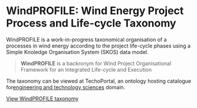# WindPROFILE: Wind Energy Project Process and Life-cycle Taxonomy

WindPROFILE is a work-in-progress taxonomical organisation of a processes in wind energy according to the project life-cycle phases using a Simple Knoledge Organisation System (SKOS) data model.

> **WindPROFILE** is a backronym for Wind Project Organisational Framework for an Integrated Life-cycle and Execution

The taxonomy can be viewed at TechoPortal, an ontology hosting catalogue for[engineering and technology​ sciences](https://op.europa.eu/en/web/eu-vocabularies/concept/-/resource?uri=http://data.europa.eu/8mn/euroscivoc/64605fff-1946-4fd4-b021-e2e83b71dcac\&lang=en) domain.

[View WindPROFILE taxonomy](https://technoportal.hevs.ch/ontologies/WEPLS/?p=classes\&conceptid=root)

